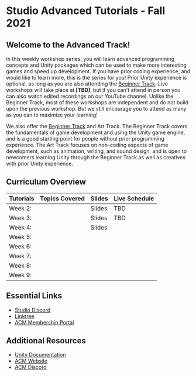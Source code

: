 # Studio Advanced Tutorials - Fall 2021
## Welcome to the Advanced Track!
In this weekly workshop series, you will learn advanced programming concepts and Unity packages which can be used to make more interesting games and speed up development. If you have prior coding experience, and would like to learn more, this is the series for you! Prior Unity experience is optional, as long as you are also attending the [Beginner Track](https://github.com/uclaacm/studio-beginner-tutorials-f21). Live workshops will take place at **[TBD]**, but if you can't attend in person you can also watch edited recordings on our YouTube channel. Unlike the Beginner Track, most of these workshops are independent and do not build upon the previous workshop. But we still encourage you to attend as many as you can to maximize your learning!

We also offer the [Beginner Track](https://github.com/uclaacm/studio-beginner-tutorials-f21) and Art Track. The Beginner Track covers the fundamentals of game development and using the Unity game engine, and is a good starting point for people without prior programming experience. The Art Track focuses on non-coding aspects of game development, such as animation, writing, and sound design, and is open to newcomers learning Unity through the Beginner Track as well as creatives with prior Unity experience.

## Curriculum Overview
| Tutorials                   | Topics Covered                                                                  | Slides | Live Schedule   |
|-----------------------------|---------------------------------------------------------------------------------|--------|-----------------|
| Week 2:                     |             | Slides | TBD             |
| Week 3:                     |             | Slides | TBD             |
| Week 4:                     |             | Slides |                 |
| Week 5:                     |             |        |                 |
| Week 6:                     |             |        |                 |
| Week 7:                     |             |        |                 |
| Week 8:                     |             |        |                 |
| Week 9:                     |             |        |                 |

## Essential Links
- [Studio Discord](https://discord.com/invite/bBk2Mcw)
- [Linktree](https://linktr.ee/acmstudio)
- [ACM Membership Portal](https://members.uclaacm.com/)

## Additional Resources
- [Unity Documentation](https://docs.unity3d.com/Manual/index.html)
- [ACM Website](https://www.uclaacm.com/)
- [ACM Discord](https://discord.com/invite/eWmzKsY)
